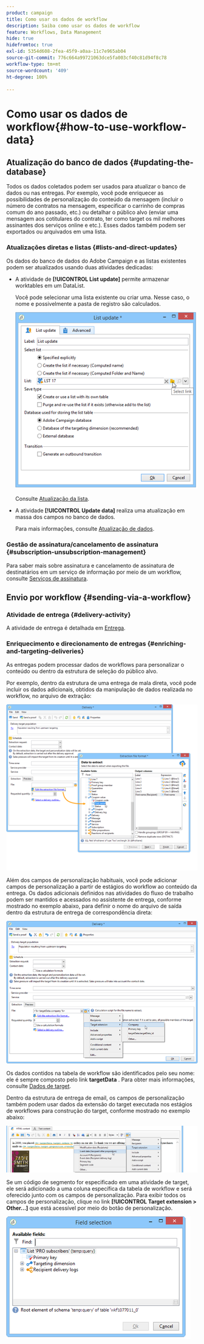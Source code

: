 ```yaml
---
product: campaign
title: Como usar os dados de workflow
description: Saiba como usar os dados de workflow
feature: Workflows, Data Management
hide: true
hidefromtoc: true
exl-id: 5354d608-2fea-45f9-a0aa-11c7e965ab04
source-git-commit: 776c664a99721063dce5fa003cf40c81d94f8c78
workflow-type: tm+mt
source-wordcount: '409'
ht-degree: 100%

---
```


# Como usar os dados de workflow{#how-to-use-workflow-data}



## Atualização do banco de dados {#updating-the-database}

Todos os dados coletados podem ser usados para atualizar o banco de dados ou nas entregas. Por exemplo, você pode enriquecer as possibilidades de personalização do conteúdo da mensagem (incluir o número de contratos na mensagem, especificar o carrinho de compras comum do ano passado, etc.) ou detalhar o público alvo (enviar uma mensagem aos cotitulares do contrato, ter como target os mil melhores assinantes dos serviços online e etc.). Esses dados também podem ser exportados ou arquivados em uma lista.

### Atualizações diretas e listas {#lists-and-direct-updates}

Os dados do banco de dados do Adobe Campaign e as listas existentes podem ser atualizados usando duas atividades dedicadas:

* A atividade de **[!UICONTROL List update]** permite armazenar worktables em um DataList.

  Você pode selecionar uma lista existente ou criar uma. Nesse caso, o nome e possivelmente a pasta de registro são calculados.

  ![](assets/s_user_create_list.png)

  Consulte [Atualização da lista](list-update.md).

* A atividade **[!UICONTROL Update data]** realiza uma atualização em massa dos campos no banco de dados.

  Para mais informações, consulte [Atualização de dados](update-data.md).

### Gestão de assinatura/cancelamento de assinatura {#subscription-unsubscription-management}

Para saber mais sobre assinatura e cancelamento de assinatura de destinatários em um serviço de informação por meio de um workflow, consulte [Serviços de assinatura](subscription-services.md).

## Envio por workflow {#sending-via-a-workflow}

### Atividade de entrega {#delivery-activity}

A atividade de entrega é detalhada em [Entrega](delivery.md).

### Enriquecimento e direcionamento de entregas {#enriching-and-targeting-deliveries}

As entregas podem processar dados de workflows para personalizar o conteúdo ou dentro da estrutura de seleção do público alvo.

Por exemplo, dentro da estrutura de uma entrega de mala direta, você pode incluir os dados adicionais, obtidos da manipulação de dados realizada no workflow, no arquivo de extração:

![](assets/s_advuser_add_data_postal_mail.png)

Além dos campos de personalização habituais, você pode adicionar campos de personalização a partir de estágios do workflow ao conteúdo da entrega. Os dados adicionais definidos nas atividades do fluxo de trabalho podem ser mantidos e acessados no assistente de entrega, conforme mostrado no exemplo abaixo, para definir o nome do arquivo de saída dentro da estrutura de entrega de correspondência direta:

![](assets/s_advuser_using_additional_data.png)

Os dados contidos na tabela de workflow são identificados pelo seu nome: ele é sempre composto pelo link **targetData** . Para obter mais informações, consulte [Dados de target](data-life-cycle.md#target-data).

Dentro da estrutura de entrega de email, os campos de personalização também podem usar dados da extensão do target executada nos estágios de workflows para construção do target, conforme mostrado no exemplo abaixo:

![](assets/s_advuser_add_data_email.png)

Se um código de segmento for especificado em uma atividade de target, ele será adicionado a uma coluna específica da tabela de workflow e será oferecido junto com os campos de personalização. Para exibir todos os campos de personalização, clique no link **[!UICONTROL Target extension > Other...]** que está acessível por meio do botão de personalização.

![](assets/s_advuser_segment_code_select.png)
